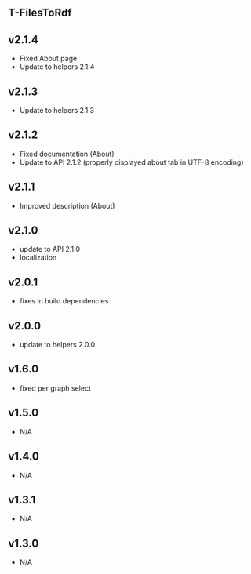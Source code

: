T-FilesToRdf
----------

v2.1.4
---
* Fixed About page
* Update to helpers 2.1.4

v2.1.3
---
* Update to helpers 2.1.3

v2.1.2
---
* Fixed documentation (About)
* Update to API 2.1.2 (properly displayed about tab in UTF-8 encoding)

v2.1.1
---
* Improved description (About)

v2.1.0
---
* update to API 2.1.0
* localization

v2.0.1
---
* fixes in build dependencies

v2.0.0
---
* update to helpers 2.0.0

v1.6.0
---
* fixed per graph select

v1.5.0
---
* N/A

v1.4.0
---
* N/A

v1.3.1
---
* N/A

v1.3.0
---
* N/A
